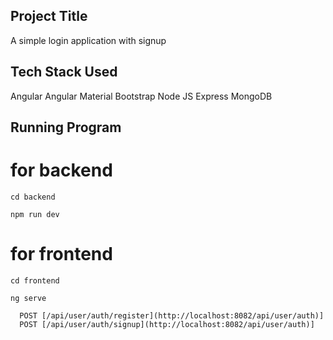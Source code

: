 ## Project Title
A simple login application with signup

## Tech Stack Used
Angular
Angular Material
Bootstrap
Node JS
Express
MongoDB

## Running Program 
# for backend
```
cd backend
```

```
npm run dev
```

# for frontend
```
cd frontend
```
```
ng serve
```

```http
  POST [/api/user/auth/register](http://localhost:8082/api/user/auth)]
  POST [/api/user/auth/signup](http://localhost:8082/api/user/auth)]
```
